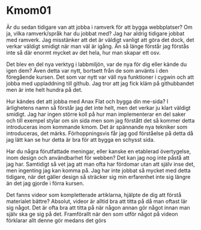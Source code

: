 Kmom01
===============================

Är du sedan tidigare van att jobba i ramverk för att bygga webbplatser? Om ja, vilka ramverk/språk har du jobbat med?
Jag har aldrig tidigare jobbat med ramverk. Jag misstänker att det är väldigt vanligt att göra det dock, det verkar väldigt smidigt när man väl är igång.
Än så länge förstår jag förstås inte så där enormt mycket av det hela, hur man skapar ett osv.

Det blev en del nya verktyg i labbmiljön, var de nya för dig eller kände du igen dem?
Även detta var nytt, bortsett från de som använts i den föregående kursen. Det som var nytt var väll nya funktioner i cygwin och att jobba med uppladdning till github.
Jag tror att jag fick kläm på githubbandet men är inte helt hundra på det.

Hur kändes det att jobba med Anax Flat och bygga din me-sida?
I ärlighetens namn så förstår jag det inte helt, men det verkar ju klart väldigt smidigt.
Jag har ingen större koll på hur man implementerar en del saker och till exempel stylar om sin sida men som jag förstått det så kommer detta introduceras inom kommande kmom.
Det är spännande nya tekniker som introduceras, det märks. Förhoppningsvis får jag god förståelse på detta då jag lätt kan se hur detta är bra för att bygga en schysst sida.

Har du några förutfattade meningar, eller kanske en etablerad övertygelse, inom design och användbarhet för webben?
Det kan jag nog inte påstå att jag har. Samtidigt så vet jag att man ofta har fördomar utan att själv inse det, men ingenting jag kan komma på.
Jag har inte jobbat så mycket med detta tidigare, när det gäller design så sträcker  sig min erfarenhet inte sig längre än det jag gjorde i förra kursen.

Det fanns videor som kompletterade artiklarna, hjälpte de dig att förstå materialet bättre?
Absolut, videor är alltid bra att titta på då man oftast lär sig något. Det är ofta bra att titta på när någon annan gör något innan man själv ska ge sig på det.
Framförallt när den som utför något på videon förklarar allt denne gör medans det görs
